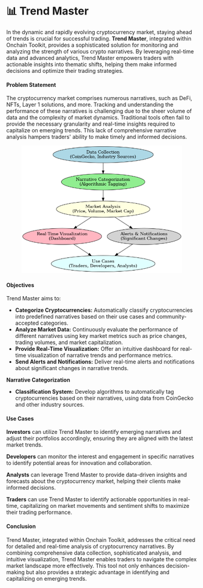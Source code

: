 # 📊 Trend Master

In the dynamic and rapidly evolving cryptocurrency market, staying ahead of trends is crucial for successful trading. **Trend Master**, integrated within Onchain Toolkit, provides a sophisticated solution for monitoring and analyzing the strength of various crypto narratives. By leveraging real-time data and advanced analytics, Trend Master empowers traders with actionable insights into thematic shifts, helping them make informed decisions and optimize their trading strategies.

#### Problem Statement

The cryptocurrency market comprises numerous narratives, such as DeFi, NFTs, Layer 1 solutions, and more. Tracking and understanding the performance of these narratives is challenging due to the sheer volume of data and the complexity of market dynamics. Traditional tools often fail to provide the necessary granularity and real-time insights required to capitalize on emerging trends. This lack of comprehensive narrative analysis hampers traders' ability to make timely and informed decisions.

<figure><img src="../.gitbook/assets/Trend_Master_Flowchart.png" alt=""><figcaption></figcaption></figure>

#### Objectives

Trend Master aims to:

* **Categorize Cryptocurrencies:** Automatically classify cryptocurrencies into predefined narratives based on their use cases and community-accepted categories.
* **Analyze Market Data:** Continuously evaluate the performance of different narratives using key market metrics such as price changes, trading volumes, and market capitalization.
* **Provide Real-Time Visualization:** Offer an intuitive dashboard for real-time visualization of narrative trends and performance metrics.
* **Send Alerts and Notifications:** Deliver real-time alerts and notifications about significant changes in narrative trends.

**Narrative Categorization**

* **Classification System:** Develop algorithms to automatically tag cryptocurrencies based on their narratives, using data from CoinGecko and other industry sources.

#### Use Cases

**Investors** can utilize Trend Master to identify emerging narratives and adjust their portfolios accordingly, ensuring they are aligned with the latest market trends.

**Developers** can monitor the interest and engagement in specific narratives to identify potential areas for innovation and collaboration.

**Analysts** can leverage Trend Master to provide data-driven insights and forecasts about the cryptocurrency market, helping their clients make informed decisions.

**Traders** can use Trend Master to identify actionable opportunities in real-time, capitalizing on market movements and sentiment shifts to maximize their trading performance.

#### Conclusion

Trend Master, integrated within Onchain Toolkit, addresses the critical need for detailed and real-time analysis of cryptocurrency narratives. By combining comprehensive data collection, sophisticated analysis, and intuitive visualization, Trend Master enables traders to navigate the complex market landscape more effectively. This tool not only enhances decision-making but also provides a strategic advantage in identifying and capitalizing on emerging trends.
